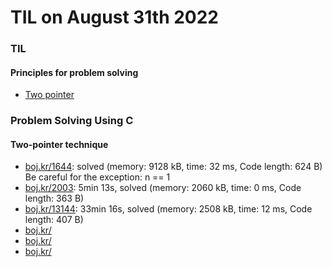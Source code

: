 # **TIL on August 31th 2022**
### TIL
#### Principles for problem solving
- [Two pointer](../../../Computer%20science/Algorithm/two-pointer-08-30-2022.md)

### Problem Solving Using C
#### Two-pointer technique
- [boj.kr/1644](../../../Problem%20Solving/boj/two-pointer/1644-08-31-2022.cpp): solved (memory: 9128 kB, time: 32 ms, Code length: 624 B) Be careful for the exception: n == 1
- [boj.kr/2003](../../../Problem%20Solving/boj/two-pointer/2003-08-31-2022.cpp): 5min 13s, solved (memory: 2060 kB, time: 0 ms, Code length: 363 B) 
- [boj.kr/13144](../../../Problem%20Solving/boj/two-pointer/13144-08-31-2022.cpp): 33min 16s, solved (memory: 2508 kB, time: 12 ms, Code length: 407 B)
- [boj.kr/](../../../Problem%20Solving/boj/two-pointer/-08-31-2022.cpp)
- [boj.kr/](../../../Problem%20Solving/boj/two-pointer/-08-31-2022.cpp)
- [boj.kr/](../../../Problem%20Solving/boj/two-pointer/-08-31-2022.cpp)